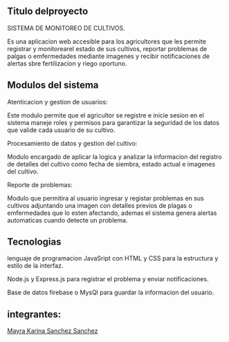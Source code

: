 Titulo delproyecto
-
SISTEMA DE MONITOREO DE CULTIVOS.

Es una aplicacion web accesible para los agricultores que les permite registrar y monitorearel estado de sus cultivos, 
reportar problemas de palgas o emfermedades mediante imagenes y recibir notificaciones de alertas sbre fertilizacion y riego oportuno.

Modulos del sistema
- 
Atenticacion y gestion de usuarios:

Este modulo permite que el agricultor se registre e inicie sesion en el sistema maneje roles y permisos para garantizar la seguridad
de los datos que valide cada usuario de su cultivo.

Procesamiento de datos y gestion del cultivo:

Modulo encargado de aplicar la logica y analizar la informacion del registro de detalles del cultivo como fecha de siembra, estado actual e imagenes del cultivo.

Reporte de problemas:

Modulo que permitira al usuario ingresar y registar  problemas en sus cultivos adjuntando una imagen  con detalles previos de plagas o emfermedades
que lo esten afectando, ademas el sistema genera alertas automaticas cuando detecte un problema.

Tecnologias
-
lenguaje de programacion JavaSript con HTML y CSS para la estructura y estilo de la interfaz.

Node.js y Express.js para registrar el problema y enviar notificaciones.

Base de datos firebase o MysQl para guardar la informacion del usuario.

integrantes:
-
[Mayra Karina Sanchez Sanchez](https://github.com/Karina-1411Sanchez)
